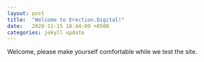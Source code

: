 ```yaml
---
layout: post
title:  "Welcome to Erection.Digital!"
date:   2020-11-15 18:44:09 +0500
categories: jekyll update
---
```


Welcome, please make yourself comfortable while we test the site.